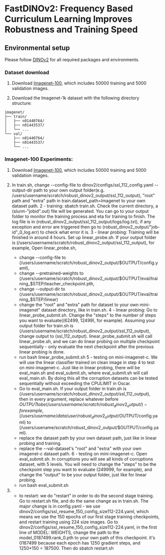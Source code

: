 # FastDINOv2: Frequency Based Curriculum Learning Improves Robustness and Training Speed

## Environmental setup
Please follow [DINOv2](https://github.com/facebookresearch/dinov2) for all required packages and environments.

### Dataset download
1. Download [Imagenet-100](https://drive.google.com/file/d/1BpNAjPypv5l9U0Wu9x3_IgN09_vf9A9O/view?usp=sharing), which includes 50000 training and 5000 validation images.

2. Download the Imagenet-1k dataset with the following directory structure:
```shell
imagenet/
├── train/
│   ├── n01440764/
│   ├── n01443537/
│   └── ...
└── val/
    ├── n01440764/
    ├── n01443537/
    └── ...
```


### Imagenet-100 Experiments:
1. Download [Imagenet-100](https://drive.google.com/file/d/1BpNAjPypv5l9U0Wu9x3_IgN09_vf9A9O/view?usp=sharing), which includes 50000 training and 5000 validation images.


1. In train.sh, change --config-file to dinov2/configs/ssl_112_config.yaml --output-dir path to your own output folder(e.g. /users/username/scratch/robust_dinov2_output/ssl_112_output), "root" path and "extra" path in train.dataset_path=Imagenet to your own dataset path.
2 - training: sbatch train.sh. Check the current directory, a (slurm-"jobid".out) file will be generated. You can go to your output folder to monitor the training process and eta for training to finish. The log file is in (robust_dinov2_output/ssl_112_output/logs/log.txt), if any exception and error are triggered then go to (robust_dinov2_output/"job-id"_0_log.err) to check what error it is.
3 - linear probing: Training will be finished in around 4 hours. Set up linear_probe.sh. If your output folder is (/users/username/scratch/robust_dinov2_output/ssl_112_output), for example, Open linear_probe.sh, 
    - change --config-file to (/users/username/scratch/robust_dinov2_output/$OUTPUT/config.yaml),
    - change --pretrained-weights to (/users/username/scratch/robust_dinov2_output/$OUTPUT/eval/training_$STEP/teacher_checkpoint.pth, 
    - change --output-dir to (/users/username/scratch/robust_dinov2_output/$OUTPUT/eval/training_$STEP/linear)
    - change the "root" and "extra" path for dataset to your own mini-imagenet" dataset directory, like in train.sh.
4 - linear probing: Go to linear_probe_submit.sh. Change the "steps" to the number of steps you want to evaluate((62499, 12499), for example). Assuming your output folder for train.sh is (/users/username/scratch/robust_dinov2_output/ssl_112_output), change output to (ssl_112_output). linear_probe_submit.sh will call linear_probe.sh, and we can do linear probing on multiple checkpoint sequentially - only evaluate the next checkpoint after the previous linear probing is done.
    - run bash linear_probe_submit.sh
5 - testing on mini-imagenet-c. We will use the linear classifier trained on clean image in step 4 to test on mini-imagenet-c. Just like in linear probing, there will be eval_main.sh and eval_submit.sh, where eval_submit.sh will call eval_main.sh. By doing this all the corruption datasets can be tested sequentially without exceeding the CPULIMIT in Oscar. 
    - Go to eval_main.sh. If your output folder in train.sh is (/users/username/scratch/robust_dinov2_output/ssl_112_output), then in every argument, replace whatever before $OUTPUT to be (/users/username/scratch/robust_dinov2_output/) - for example, (/users/{username}/data/{user}/robust_dinov2_output/$OUTPUT/config.yaml) to (/users/usename/scratch/robust_dinov2_output/$OUTPUT/config.yaml). 
    - replace the dataset path by your own dataset path, just like in linear probing and training.
    - replace the --val-dataset's "root" and "extra" with your own imagenet-c dataset path.
6 - testing on mini-imagenet-c. Open eval_submit.sh. In corruptions you will see all kinds of corruptions dataset, with 5 levels. You will need to change the "steps" to be the checkpoint step you want to evaluate (249999, for example), and change the "output" to be your output folder, just like for linear probing. 
    - run bash eval_submit.sh
7. - to restart: we do "restart" in order to do the second stage training. Go to restart.sh file, and do the same change as in train.sh. The major change is in config.yaml - we use dinov2/configs/ssl_resume_150_config_size112-224.yaml, which means we use the 150 epochs of our first stage training checkpoints, and restart training using 224 size images. Go to dinov2/configs/ssl_resume_150_config_size112-224.yaml, in the first line of MODEL: WEIGHTS, change the path to the model_0187499.rank_0.pth to your own path of this checkpoint. it's 0187499 because each epoch has 1250 gradient steps, and 1250*150 = 187500. Then do sbatch restart.sh
